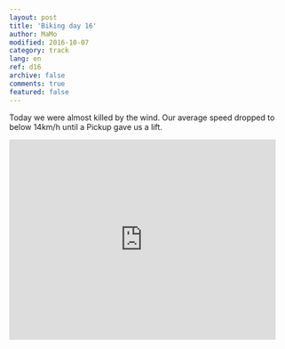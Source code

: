```yaml
---   
layout: post 
title: 'Biking day 16'  
author: MaMo 
modified: 2016-10-07
category: track 
lang: en 
ref: d16
archive: false 
comments: true 
featured: false 
--- 
```


 Today we were almost killed by the wind. Our average speed dropped to below 14km/h until a Pickup gave us a lift.                                                                                                                                                                                                                                                                   

<iframe width='480' height='360' src='http://track-kit.net/maps_s3/?v=embed&track=230351  
.gpx' frameborder='0' allowfullscreen></iframe>
